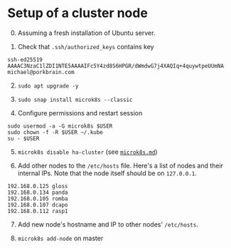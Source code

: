 # Setup of a cluster node

0. Assuming a fresh installation of Ubuntu server.

1. Check that `.ssh/authorized_keys` contains key
```
ssh-ed25519 AAAAC3NzaC1lZDI1NTE5AAAAIFc5Y4zd8S6HPGR/dWmdwG7j4XAQIq+4quywtpeUUmNA michael@porkbrain.com
```

2. `sudo apt upgrade -y`

3. `sudo snap install microk8s --classic`


4. Configure permissions and restart session
```
sudo usermod -a -G microk8s $USER
sudo chown -f -R $USER ~/.kube
su - $USER
```

5. `microk8s disable ha-cluster` (see [`microk8s.md`](microk8s.md#issues))

6. Add other nodes to the `/etc/hosts` file. Here's a list of nodes and their
   internal IPs. Note that the node itself should be on `127.0.0.1`.
```
192.168.0.125 gloss
192.168.0.134 panda
192.168.0.105 romba
192.168.0.107 dcapo
192.168.0.112 rasp1
```

7. Add new node's hostname and IP to other nodes' `/etc/hosts`.

8. `microk8s add-node` on master

